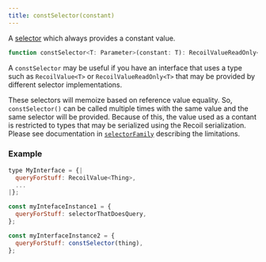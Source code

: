 ```yaml
---
title: constSelector(constant)
---
```


A [selector](/docs/api-reference/core/selector) which always provides a constant value.

```jsx
function constSelector<T: Parameter>(constant: T): RecoilValueReadOnly<T>
```

A `constSelector` may be useful if you have an interface that uses a type such as `RecoilValue<T>` or `RecoilValueReadOnly<T>` that may be provided by different selector implementations.

These selectors will memoize based on reference value equality.  So, `constSelector()` can be called multiple times with the same value and the same selector will be provided.  Because of this, the value used as a contant is restricted to types that may be serialized using the Recoil serialization.  Please see documentation in [`selectorFamily`](/docs/api-reference/utils/selectorFamily) describing the limitations.

### Example

```jsx
type MyInterface = {|
  queryForStuff: RecoilValue<Thing>,
  ...
|};

const myIntefaceInstance1 = {
  queryForStuff: selectorThatDoesQuery,
};

const myInterfaceInstance2 = {
  queryForStuff: constSelector(thing),
};
```
